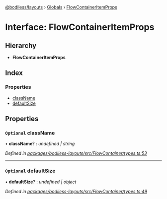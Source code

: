 [@bodiless/layouts](../README.md) › [Globals](../globals.md) › [FlowContainerItemProps](flowcontaineritemprops.md)

# Interface: FlowContainerItemProps

## Hierarchy

* **FlowContainerItemProps**

## Index

### Properties

* [className](flowcontaineritemprops.md#optional-classname)
* [defaultSize](flowcontaineritemprops.md#optional-defaultsize)

## Properties

### `Optional` className

• **className**? : *undefined | string*

*Defined in [packages/bodiless-layouts/src/FlowContainer/types.ts:53](https://github.com/johnsonandjohnson/Bodiless-JS/blob/6a3896a/packages/bodiless-layouts/src/FlowContainer/types.ts#L53)*

___

### `Optional` defaultSize

• **defaultSize**? : *undefined | object*

*Defined in [packages/bodiless-layouts/src/FlowContainer/types.ts:49](https://github.com/johnsonandjohnson/Bodiless-JS/blob/6a3896a/packages/bodiless-layouts/src/FlowContainer/types.ts#L49)*

